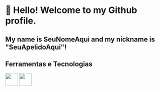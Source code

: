 # 👋 Hello! Welcome to my Github profile.
## My name is SeuNomeAqui and my nickname is "SeuApelidoAqui"!

## Ferramentas e Tecnologias

<img loading="lazy" src="https://cdn.jsdelivr.net/gh/devicons/devicon/icons/git/java-original.svg" width="40" height="40"/> <img loading="lazy" src="https://cdn.jsdelivr.net/gh/devicons/devicon/icons/git/spring-boot.svg" width="40" height="40"/>
